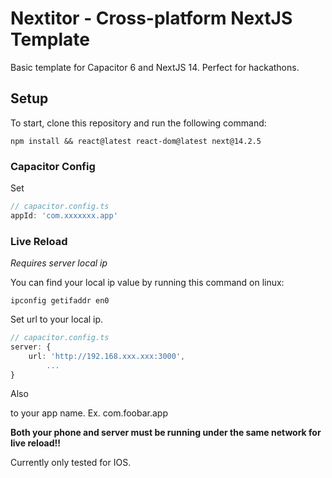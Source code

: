 # Nextitor - Cross-platform NextJS Template

Basic template for Capacitor 6 and NextJS 14. Perfect for hackathons.

## Setup

To start, clone this repository and run the following command:

```
npm install && react@latest react-dom@latest next@14.2.5
```

### Capacitor Config

Set
```ts
// capacitor.config.ts
appId: 'com.xxxxxxx.app'
```

### Live Reload

*Requires server local ip*

You can find your local ip value by running this command on linux:
```
ipconfig getifaddr en0
```

Set url to your local ip.

```ts
// capacitor.config.ts
server: {
	url: 'http://192.168.xxx.xxx:3000',
        ...
}
```

Also 

to your app name. Ex. com.foobar.app

**Both your phone and server must be running under the same network for live reload!!**

Currently only tested for IOS.